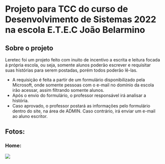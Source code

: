 <h1> Projeto para TCC do curso de Desenvolvimento de Sistemas 2022 na escola E.T.E.C João Belarmino</h1>

<h2>Sobre o projeto</h2>
<p>Leretec foi um projeto feito com inuito de incentivo a escrita e leitura focada á própria escola, ou seja, somente alunos poderão escrever e requisitar suas histórias para serem postadas, porém todos poderão lê-las.</p>
<ul>
<li>A requisição é feita a partir de um formulário disponibilizado pela Microsoft, onde somente pessoas com o e-mail no domínio da escola irão acessar, assim filtrando somente alunos. </li>
<li>Após o envio do formulário, o professor responsável irá analisar a história.</li>
<li>Caso aprovado, o professor postará as informações pelo formulário dentro do site, na área de ADMIN. Caso contrário, irá enviar um e-mail ao aluno escritor.</li>
</ul>

<h2>Fotos:</h2>
<h3>Home:</h3>
<img src="https://media.discordapp.net/attachments/1000174450181947436/1093122413111296010/image.png?width=680&height=327">
